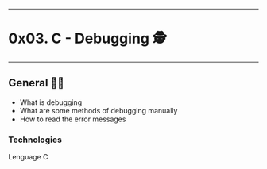 ***********************************
<h1>0x03. C - Debugging 🕵</h1>

***********************************

<h2>General 👨‍🎓</h2>

<ul>

<li type="disc">What is debugging</li>
<li type="disc">What are some methods of debugging manually</li>
<li type="disc">How to read the error messages</li>

</ul>

<h3>Technologies</h3>
<p>Lenguage C</p>
